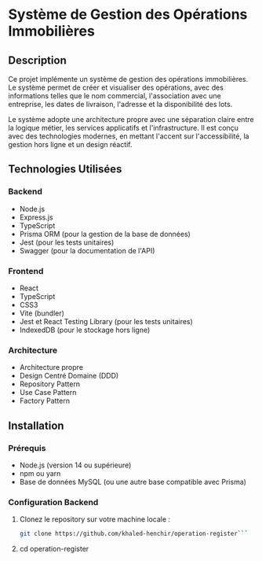 # Système de Gestion des Opérations Immobilières

## Description

Ce projet implémente un système de gestion des opérations immobilières. Le système permet de créer et visualiser des opérations, avec des informations telles que le nom commercial, l'association avec une entreprise, les dates de livraison, l'adresse et la disponibilité des lots.

Le système adopte une architecture propre avec une séparation claire entre la logique métier, les services applicatifs et l'infrastructure. Il est conçu avec des technologies modernes, en mettant l'accent sur l'accessibilité, la gestion hors ligne et un design réactif.

## Technologies Utilisées

### Backend
- Node.js
- Express.js
- TypeScript
- Prisma ORM (pour la gestion de la base de données)
- Jest (pour les tests unitaires)
- Swagger (pour la documentation de l'API)

### Frontend
- React
- TypeScript
- CSS3
- Vite (bundler)
- Jest et React Testing Library (pour les tests unitaires)
- IndexedDB (pour le stockage hors ligne)

### Architecture
- Architecture propre
- Design Centré Domaine (DDD)
- Repository Pattern
- Use Case Pattern
- Factory Pattern

## Installation

### Prérequis

- Node.js (version 14 ou supérieure)
- npm ou yarn
- Base de données MySQL (ou une autre base compatible avec Prisma)

### Configuration Backend

1. Clonez le repository sur votre machine locale :
   ```bash
   git clone https://github.com/khaled-henchir/operation-register```

2. cd operation-register 


